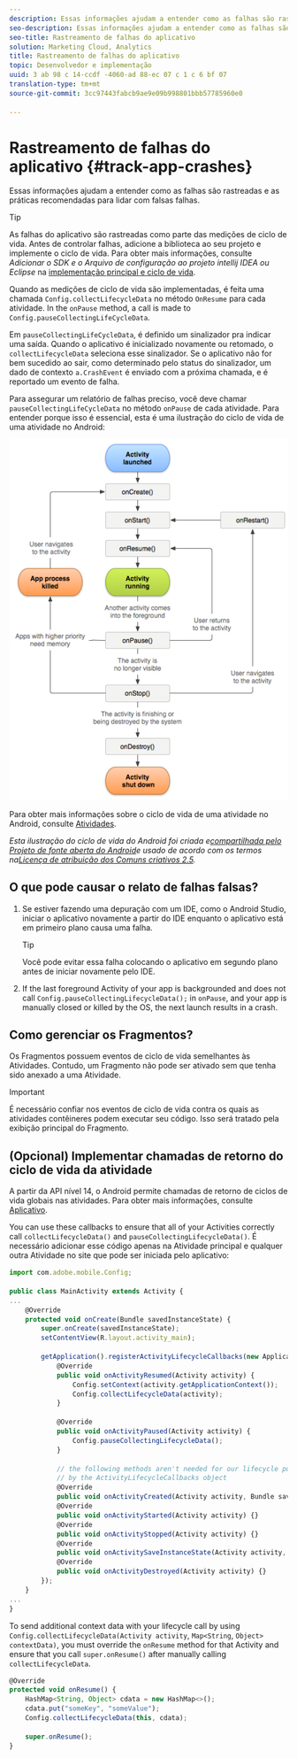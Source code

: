 ```yaml
---
description: Essas informações ajudam a entender como as falhas são rastreadas e as práticas recomendadas para lidar com falsas falhas.
seo-description: Essas informações ajudam a entender como as falhas são rastreadas e as práticas recomendadas para lidar com falsas falhas.
seo-title: Rastreamento de falhas do aplicativo
solution: Marketing Cloud, Analytics
title: Rastreamento de falhas do aplicativo
topic: Desenvolvedor e implementação
uuid: 3 ab 98 c 14-ccdf -4060-ad 88-ec 07 c 1 c 6 bf 07
translation-type: tm+mt
source-git-commit: 3cc97443fabcb9ae9e09b998801bbb57785960e0

---
```



# Rastreamento de falhas do aplicativo {#track-app-crashes}

Essas informações ajudam a entender como as falhas são rastreadas e as práticas recomendadas para lidar com falsas falhas.

>[!TIP]
>
>As falhas do aplicativo são rastreadas como parte das medições de ciclo de vida. Antes de controlar falhas, adicione a biblioteca ao seu projeto e implemente o ciclo de vida. Para obter mais informações, consulte *Adicionar o SDK e o Arquivo de configuração ao projeto intellij IDEA ou Eclipse* na [implementação principal e ciclo de vida](/help/android/getting-started/dev-qs.md).

Quando as medições de ciclo de vida são implementadas, é feita uma chamada `Config.collectLifecycleData` no método `OnResume` para cada atividade. In the `onPause` method, a call is made to `Config.pauseCollectingLifeCycleData`.

Em `pauseCollectingLifeCycleData`, é definido um sinalizador pra indicar uma saída. Quando o aplicativo é inicializado novamente ou retomado, o `collectLifecycleData` seleciona esse sinalizador. Se o aplicativo não for bem sucedido ao sair, como determinado pelo status do sinalizador, um dado de contexto `a.CrashEvent` é enviado com a próxima chamada, e é reportado um evento de falha.

Para assegurar um relatório de falhas preciso, você deve chamar `pauseCollectingLifeCycleData` no método `onPause` de cada atividade. Para entender porque isso é essencial, esta é uma ilustração do ciclo de vida de uma atividade no Android:

![](assets/android-lifecycle.png)

Para obter mais informações sobre o ciclo de vida de uma atividade no Android, consulte [Atividades](https://developer.android.com/guide/components/activities.html).

*Esta ilustração do ciclo de vida do Android foi criada e[compartilhada pelo Projeto de fonte aberta do Android](https://source.android.com/)e usado de acordo com os termos na[Licença de atribuição dos Comuns criativos 2.5](https://creativecommons.org/licenses/by/2.5/).*

## O que pode causar o relato de falhas falsas?

1. Se estiver fazendo uma depuração com um IDE, como o Android Studio, iniciar o aplicativo novamente a partir do IDE enquanto o aplicativo está em primeiro plano causa uma falha.

   >[!TIP]
   >
   >Você pode evitar essa falha colocando o aplicativo em segundo plano antes de iniciar novamente pelo IDE.

1. If the last foreground Activity of your app is backgrounded and does not call `Config.pauseCollectingLifecycleData();` in `onPause`, and your app is manually closed or killed by the OS, the next launch results in a crash.

## Como gerenciar os Fragmentos?

Os Fragmentos possuem eventos de ciclo de vida semelhantes às Atividades. Contudo, um Fragmento não pode ser ativado sem que tenha sido anexado a uma Atividade.

>[!IMPORTANT]
>
>É necessário confiar nos eventos de ciclo de vida contra os quais as atividades contêineres podem executar seu código. Isso será tratado pela exibição principal do Fragmento.

## (Opcional) Implementar chamadas de retorno do ciclo de vida da atividade

A partir da API nível 14, o Android permite chamadas de retorno de ciclos de vida globais nas atividades. Para obter mais informações, consulte [Aplicativo](https://developer.android.com/reference/android/app/Application).

You can use these callbacks to ensure that all of your Activities correctly call `collectLifecycleData()` and `pauseCollectingLifecycleData()`. É necessário adicionar esse código apenas na Atividade principal e qualquer outra Atividade no site que pode ser iniciada pelo aplicativo:

```js
import com.adobe.mobile.Config; 
  
public class MainActivity extends Activity { 
... 
    @Override 
    protected void onCreate(Bundle savedInstanceState) { 
        super.onCreate(savedInstanceState); 
        setContentView(R.layout.activity_main); 
  
        getApplication().registerActivityLifecycleCallbacks(new Application.ActivityLifecycleCallbacks() { 
            @Override 
            public void onActivityResumed(Activity activity) { 
                Config.setContext(activity.getApplicationContext()); 
                Config.collectLifecycleData(activity); 
            } 
  
            @Override 
            public void onActivityPaused(Activity activity) {     
                Config.pauseCollectingLifecycleData(); 
            } 
    
            // the following methods aren't needed for our lifecycle purposes, but are required to be implemented 
            // by the ActivityLifecycleCallbacks object 
            @Override 
            public void onActivityCreated(Activity activity, Bundle savedInstanceState) {} 
            @Override 
            public void onActivityStarted(Activity activity) {} 
            @Override 
            public void onActivityStopped(Activity activity) {} 
            @Override 
            public void onActivitySaveInstanceState(Activity activity, Bundle outState) {} 
            @Override 
            public void onActivityDestroyed(Activity activity) {} 
        }); 
    } 
... 
}
```

To send additional context data with your lifecycle call by using `Config.collectLifecycleData(Activity activity`, `Map<String`, `Object> contextData)`, you must override the `onResume` method for that Activity and ensure that you call `super.onResume()` after manually calling `collectLifecycleData`.

```js
@Override 
protected void onResume() { 
    HashMap<String, Object> cdata = new HashMap<>(); 
    cdata.put("someKey", "someValue"); 
    Config.collectLifecycleData(this, cdata); 
  
    super.onResume(); 
}
```

